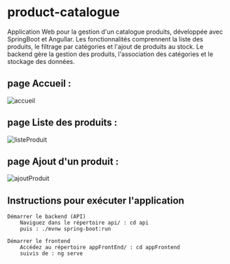 # product-catalogue
Application Web pour la gestion d'un catalogue produits, développée avec SpringBoot et Angullar. Les fonctionnalités comprennent la liste des produits, le filtrage par catégories et l'ajout de produits au stock. Le backend gère la gestion des produits, l'association des catégories et le stockage des données.

## page Accueil :
![accueil](https://github.com/user-attachments/assets/2be2185a-5ee4-430b-b5e9-d9e8cecb2243)


## page Liste des produits :
![listeProduit](https://github.com/user-attachments/assets/7a8a9388-9684-4739-bfc0-e8edb9a898a4)


## page Ajout d'un produit :
![ajoutProduit](https://github.com/user-attachments/assets/e73affca-0bf9-46ae-8558-6bf8dcbc1f7f)


## Instructions pour exécuter l'application

    Démarrer le backend (API)
        Naviguez dans le répertoire api/ : cd api
        puis : ./mvnw spring-boot:run

    Démarrer le frontend
        Accédez au répertoire appFrontEnd/ : cd appFrontend
        suivis de : ng serve
